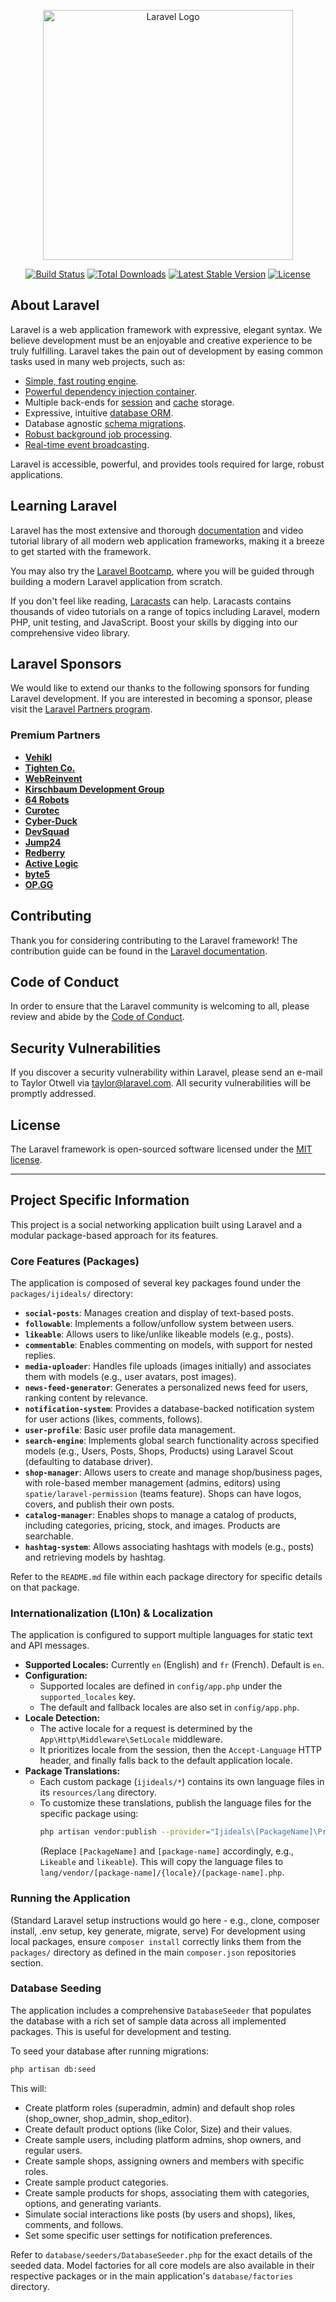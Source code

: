 <p align="center"><a href="https://laravel.com" target="_blank"><img src="https://raw.githubusercontent.com/laravel/art/master/logo-lockup/5%20SVG/2%20CMYK/1%20Full%20Color/laravel-logolockup-cmyk-red.svg" width="400" alt="Laravel Logo"></a></p>

<p align="center">
<a href="https://github.com/laravel/framework/actions"><img src="https://github.com/laravel/framework/workflows/tests/badge.svg" alt="Build Status"></a>
<a href="https://packagist.org/packages/laravel/framework"><img src="https://img.shields.io/packagist/dt/laravel/framework" alt="Total Downloads"></a>
<a href="https://packagist.org/packages/laravel/framework"><img src="https://img.shields.io/packagist/v/laravel/framework" alt="Latest Stable Version"></a>
<a href="https://packagist.org/packages/laravel/framework"><img src="https://img.shields.io/packagist/l/laravel/framework" alt="License"></a>
</p>

## About Laravel

Laravel is a web application framework with expressive, elegant syntax. We believe development must be an enjoyable and creative experience to be truly fulfilling. Laravel takes the pain out of development by easing common tasks used in many web projects, such as:

- [Simple, fast routing engine](https://laravel.com/docs/routing).
- [Powerful dependency injection container](https://laravel.com/docs/container).
- Multiple back-ends for [session](https://laravel.com/docs/session) and [cache](https://laravel.com/docs/cache) storage.
- Expressive, intuitive [database ORM](https://laravel.com/docs/eloquent).
- Database agnostic [schema migrations](https://laravel.com/docs/migrations).
- [Robust background job processing](https://laravel.com/docs/queues).
- [Real-time event broadcasting](https://laravel.com/docs/broadcasting).

Laravel is accessible, powerful, and provides tools required for large, robust applications.

## Learning Laravel

Laravel has the most extensive and thorough [documentation](https://laravel.com/docs) and video tutorial library of all modern web application frameworks, making it a breeze to get started with the framework.

You may also try the [Laravel Bootcamp](https://bootcamp.laravel.com), where you will be guided through building a modern Laravel application from scratch.

If you don't feel like reading, [Laracasts](https://laracasts.com) can help. Laracasts contains thousands of video tutorials on a range of topics including Laravel, modern PHP, unit testing, and JavaScript. Boost your skills by digging into our comprehensive video library.

## Laravel Sponsors

We would like to extend our thanks to the following sponsors for funding Laravel development. If you are interested in becoming a sponsor, please visit the [Laravel Partners program](https://partners.laravel.com).

### Premium Partners

- **[Vehikl](https://vehikl.com/)**
- **[Tighten Co.](https://tighten.co)**
- **[WebReinvent](https://webreinvent.com/)**
- **[Kirschbaum Development Group](https://kirschbaumdevelopment.com)**
- **[64 Robots](https://64robots.com)**
- **[Curotec](https://www.curotec.com/services/technologies/laravel/)**
- **[Cyber-Duck](https://cyber-duck.co.uk)**
- **[DevSquad](https://devsquad.com/hire-laravel-developers)**
- **[Jump24](https://jump24.co.uk)**
- **[Redberry](https://redberry.international/laravel/)**
- **[Active Logic](https://activelogic.com)**
- **[byte5](https://byte5.de)**
- **[OP.GG](https://op.gg)**

## Contributing

Thank you for considering contributing to the Laravel framework! The contribution guide can be found in the [Laravel documentation](https://laravel.com/docs/contributions).

## Code of Conduct

In order to ensure that the Laravel community is welcoming to all, please review and abide by the [Code of Conduct](https://laravel.com/docs/contributions#code-of-conduct).

## Security Vulnerabilities

If you discover a security vulnerability within Laravel, please send an e-mail to Taylor Otwell via [taylor@laravel.com](mailto:taylor@laravel.com). All security vulnerabilities will be promptly addressed.

## License

The Laravel framework is open-sourced software licensed under the [MIT license](https://opensource.org/licenses/MIT).

---

## Project Specific Information

This project is a social networking application built using Laravel and a modular package-based approach for its features.

### Core Features (Packages)

The application is composed of several key packages found under the `packages/ijideals/` directory:

*   **`social-posts`**: Manages creation and display of text-based posts.
*   **`followable`**: Implements a follow/unfollow system between users.
*   **`likeable`**: Allows users to like/unlike likeable models (e.g., posts).
*   **`commentable`**: Enables commenting on models, with support for nested replies.
*   **`media-uploader`**: Handles file uploads (images initially) and associates them with models (e.g., user avatars, post images).
*   **`news-feed-generator`**: Generates a personalized news feed for users, ranking content by relevance.
*   **`notification-system`**: Provides a database-backed notification system for user actions (likes, comments, follows).
*   **`user-profile`**: Basic user profile data management.
*   **`search-engine`**: Implements global search functionality across specified models (e.g., Users, Posts, Shops, Products) using Laravel Scout (defaulting to database driver).
*   **`shop-manager`**: Allows users to create and manage shop/business pages, with role-based member management (admins, editors) using `spatie/laravel-permission` (teams feature). Shops can have logos, covers, and publish their own posts.
*   **`catalog-manager`**: Enables shops to manage a catalog of products, including categories, pricing, stock, and images. Products are searchable.
*   **`hashtag-system`**: Allows associating hashtags with models (e.g., posts) and retrieving models by hashtag.

Refer to the `README.md` file within each package directory for specific details on that package.

### Internationalization (L10n) & Localization

The application is configured to support multiple languages for static text and API messages.

*   **Supported Locales:** Currently `en` (English) and `fr` (French). Default is `en`.
*   **Configuration:**
    *   Supported locales are defined in `config/app.php` under the `supported_locales` key.
    *   The default and fallback locales are also set in `config/app.php`.
*   **Locale Detection:**
    *   The active locale for a request is determined by the `App\Http\Middleware\SetLocale` middleware.
    *   It prioritizes locale from the session, then the `Accept-Language` HTTP header, and finally falls back to the default application locale.
*   **Package Translations:**
    *   Each custom package (`ijideals/*`) contains its own language files in its `resources/lang` directory.
    *   To customize these translations, publish the language files for the specific package using:
        ```bash
        php artisan vendor:publish --provider="Ijideals\[PackageName]\Providers\[PackageName]ServiceProvider" --tag="[package-name]-lang"
        ```
        (Replace `[PackageName]` and `[package-name]` accordingly, e.g., `Likeable` and `likeable`).
        This will copy the language files to `lang/vendor/[package-name]/{locale}/[package-name].php`.

### Running the Application

(Standard Laravel setup instructions would go here - e.g., clone, composer install, .env setup, key generate, migrate, serve)
For development using local packages, ensure `composer install` correctly links them from the `packages/` directory as defined in the main `composer.json` repositories section.

### Database Seeding

The application includes a comprehensive `DatabaseSeeder` that populates the database with a rich set of sample data across all implemented packages. This is useful for development and testing.

To seed your database after running migrations:
```bash
php artisan db:seed
```
This will:
- Create platform roles (superadmin, admin) and default shop roles (shop_owner, shop_admin, shop_editor).
- Create default product options (like Color, Size) and their values.
- Create sample users, including platform admins, shop owners, and regular users.
- Create sample shops, assigning owners and members with specific roles.
- Create sample product categories.
- Create sample products for shops, associating them with categories, options, and generating variants.
- Simulate social interactions like posts (by users and shops), likes, comments, and follows.
- Set some specific user settings for notification preferences.

Refer to `database/seeders/DatabaseSeeder.php` for the exact details of the seeded data. Model factories for all core models are also available in their respective packages or in the main application's `database/factories` directory.
